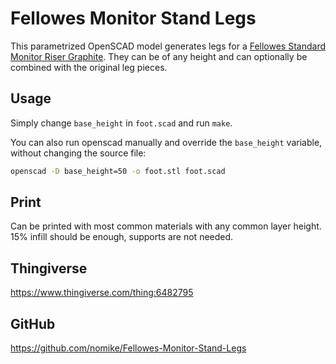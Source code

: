 # Fellowes Monitor Stand Legs

This parametrized OpenSCAD model generates legs for a [Fellowes Standard Monitor Riser Graphite](https://www.fellowes.com/uk/en/catalog/workspace/ergonomic-accessories/details/monitor-stands/UK-9169301). They can be of any height and can optionally be combined with the original leg pieces.

## Usage

Simply change `base_height` in `foot.scad` and run `make`.

You can also run openscad manually and override the `base_height` variable, without changing the source file:

```sh
openscad -D base_height=50 -o foot.stl foot.scad
```

## Print

Can be printed with most common materials with any common layer height. 15% infill should be enough, supports are not needed.

## Thingiverse

https://www.thingiverse.com/thing:6482795

## GitHub

https://github.com/nomike/Fellowes-Monitor-Stand-Legs
